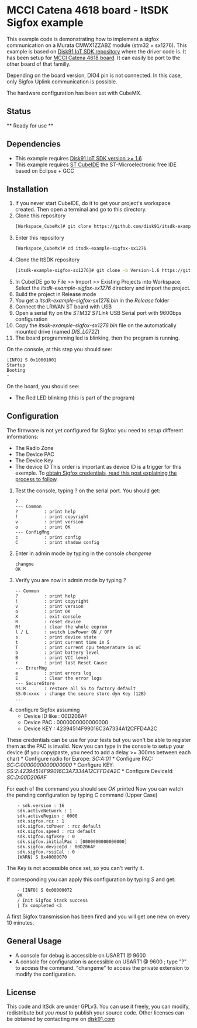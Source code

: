 # MCCI Catena 4618 board - ItSDK Sigfox example

This example code is demonstrating how to implement a sigfox communication on a Murata CMWX1ZZABZ module (stm32 + sx1276). This example is based on [Disk91 IoT SDK repository](https://github.com/disk91/stm32-it-sdk) where the driver code is. It has been setup for [MCCI Catena 4618 board](https://github.com/mcci-catena/HW-Designs/tree/master/Boards/Catena-4618). It can easily be port to the other board of that familly.

Depending on the board version, DIO4 pin is not connected. In this case, only Sigfox Uplink communication is possible.

The hardware configuration has been set with CubeMX.

## Status
** Ready for use **

## Dependencies
* This example requires [Disk91 IoT SDK version >= 1.6](https://github.com/disk91/stm32-it-sdk/tree/Version-1.6)
* This example requires [ST CubeIDE](https://www.st.com/en/development-tools/stm32cubeide.html) the ST-Microelectronic free IDE based on Eclipse + GCC

## Installation
1. If you never start CubeIDE, do it to get your project's workspace created. Then open a terminal and go to this directory.
2. Clone this repository
	```sh
	[Workspace_CubeMx]# git clone https://github.com/disk91/itsdk-example-sigfox-sx1276.git
	```
3. Enter this repository
	```sh
	[Workspace_CubeMx]# cd itsdk-example-sigfox-sx1276
	```
4. Clone the ItSDK repository
	```sh
	[itsdk-example-sigfox-sx1276]# git clone -b Version-1.6 https://github.com/disk91/stm32-it-sdk.git
	``` 
5. In CubeIDE go to File >> Import >> Existing Projects into Workspace. Select the _itsdk-example-sigfox-sx1276_ directory and import the project.
6. Build the project in Release mode
7. You get a _itsdk-example-sigfox-sx1276.bin_ in the _Release_ folder
8. Connect the LRWAN ST board with USB
9. Open a serial tty on the _STM32 STLink_ USB Serial port with 9600bps configuration 
10. Copy the _itsdk-example-sigfox-sx1276.bin_ file on the automatically mounted drive (named *DIS_L072Z*)
11. The board programming led is blinking, then the program is running.

On the console, at this step you should see:
```
[INFO] S 0x10001001
Startup
Booting
- 
```
On the board, you should see:
 - The Red LED blinking (this is part of the program) 

## Configuration
The firmware is not yet configured for Sigfox: you need to setup different informations:
- The Radio Zone
- The Device PAC
- The Device Key
- The device ID
This order is important as device ID is a trigger for this exemple.
To [obtain Sigfox credentials, read this post explaining the process to follow](https://www.disk91.com/2019/technology/sigfox/murata-abz-sigfox-connectivity/).

1. Test the console, typing ? on the serial port. You should get:
	```
	?
	--- Common
	?          : print help
	!          : print copyright
	v          : print version
	o          : print OK
	--- ConfigMng
	c          : print config
	C          : print shadow config
	```
2. Enter in admin mode by typing in the console _changeme_
	```
	changme
	OK
	```
3. Verify you are now in admin mode by typing _?_
	```
	-- Common
	?          : print help
	!          : print copyright
	v          : print version
	o          : print OK
	X          : exit console
	R          : reset device
	R!         : clear the whole eeprom
	l / L      : switch LowPower ON / OFF
	s          : print device state
	t          : print current time in S
	T          : print current cpu temperature in oC
	b          : print battery level
	B          : print VCC level
	r          : print last Reset Cause
	--- ErrorMng
	e          : print errors log
	E          : Clear the error logs
	--- SecureStore
	ss:R       : restore all SS to factory default
	SS:0:xxxx  : change the secure store dyn Key (12B)
	...
	```
4. configure Sigfox assuming
	- Device ID like : 00D206AF
	- Device PAC : 0000000000000000
	- Device KEY : 42394514F99016C3A7334A12CFFD4A2C
	
These credentials can be use for your tests but you won't be able to register them as the PAC is invalid.
Now you can type in the console to setup your device (if you copy/paste, you need to add a delay >= 300ms between each char)
	* Configure radio for Europe: _SC:A:01_
	* Configure PAC: _SC:C:0000000000000000_
	* Configure KEY: _SS:2:42394514F99016C3A7334A12CFFD4A2C_
	* Configure DeviceId: _SC:D:00D206AF_
	
For each of the command you should see *OK* printed
Now you can watch the pending configuration by typing _C_ command (Upper Case)
```
	- sdk.version : 16
	sdk.activeNetwork : 1
	sdk.activeRegion : 0000
	sdk.sigfox.rcz : 1
	sdk.sigfox.txPower : rcz default
	sdk.sigfox.speed : rcz default
	sdk.sigfox.sgfxKey : 0
	sdk.sigfox.initialPac : [0000000000000000]
	sdk.sigfox.deviceId : 00D206AF 
	sdk.sigfox.rssiCal : 0
	[WARN] S 0x40000070
```
The Key is not accessible once set, so you can't verify it.

If corresponding you can apply this configuration by typing _S_ and get:
```
	- [INFO] S 0x00000072
	OK
	/ Init Sigfox Stack success
	| Tx completed <3
```
A first Sigfox transmission has been fired and you will get one new on every 10 minutes.


## General Usage

* A console for debug is accessible on USART1 @ 9600
* A console for configuration is accessible on USART1 @ 9600 ; type "?" to access the command. "changeme" to access the private extension to modify the configuration.

## License

This code and ItSdk are under GPLv3. You can use it freely, you can modify, redistribute but *you must* to publish your source code. Other licenses can be obtained by contacting me on [disk91.com](https://www.disk91.com)
